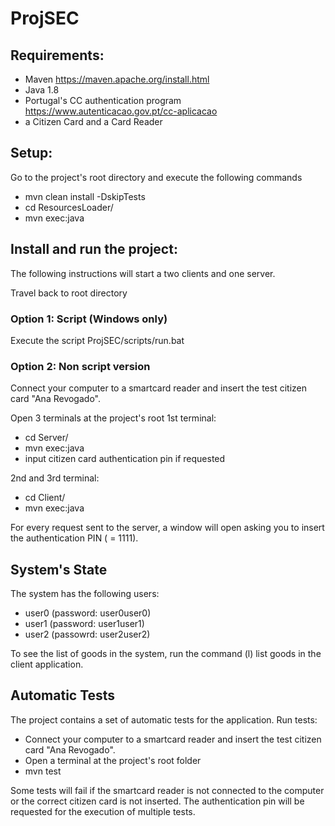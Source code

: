 # ProjSEC

## Requirements:
+ Maven https://maven.apache.org/install.html
+ Java 1.8
+ Portugal's CC authentication program https://www.autenticacao.gov.pt/cc-aplicacao
+ a Citizen Card and a Card Reader





## Setup:
Go to the project's root directory and execute the following commands
+ mvn clean install -DskipTests
+ cd ResourcesLoader/
+ mvn exec:java




## Install and run the project:

The following instructions will start a two clients and one server. 

Travel back to root directory

### Option 1: Script (Windows only)
Execute the script ProjSEC/scripts/run.bat


### Option 2: Non script version
Connect your computer to a smartcard reader and insert the test citizen card "Ana Revogado".

Open 3 terminals at the project's root
1st terminal:
+ cd Server/
+ mvn exec:java
+ input citizen card authentication pin if requested

2nd and 3rd terminal:
+ cd Client/
+ mvn exec:java

For every request sent to the server, a window will open asking you to insert the authentication PIN ( = 1111). 


## System's State
The system has the following users:
+ user0 (password: user0user0)
+ user1 (password: user1user1)
+ user2 (passowrd: user2user2)

To see the list of goods in the system, run the command (l) list goods in the client application.


## Automatic Tests
The project contains a set of automatic tests for the application.
Run tests:
+ Connect your computer to a smartcard reader and insert the test citizen card "Ana Revogado".
+ Open a terminal at the project's root folder
+ mvn test

Some tests will fail if the smartcard reader is not connected to the computer or the correct citizen card is not inserted.
The authentication pin will be requested for the execution of multiple tests.









